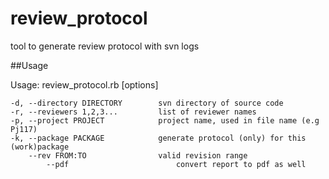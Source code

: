 review_protocol
===============

tool to generate review protocol with svn logs


##Usage

Usage: review_protocol.rb [options]

    -d, --directory DIRECTORY        svn directory of source code
    -r, --reviewers 1,2,3...         list of reviewer names
    -p, --project PROJECT            project name, used in file name (e.g Pj117)
    -k, --package PACKAGE            generate protocol (only) for this (work)package
        --rev FROM:TO                valid revision range
    		--pdf                        convert report to pdf as well